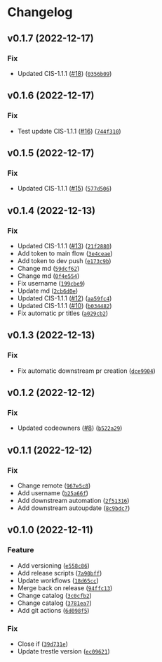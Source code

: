 # Changelog

<!--next-version-placeholder-->

## v0.1.7 (2022-12-17)
### Fix
* Updated CIS-1.1.1 ([#18](https://github.com/ComplianceAsCode/ocp-oscal-catalogs/issues/18)) ([`0356b09`](https://github.com/ComplianceAsCode/ocp-oscal-catalogs/commit/0356b097a9bc3517ea46863e84dbc9735184d8ad))

## v0.1.6 (2022-12-17)
### Fix
* Test update CIS-1.1.1 ([#16](https://github.com/ComplianceAsCode/ocp-oscal-catalogs/issues/16)) ([`744f310`](https://github.com/ComplianceAsCode/ocp-oscal-catalogs/commit/744f310a1ce18dbb72c4480838636bf6c574ac67))

## v0.1.5 (2022-12-17)
### Fix
* Updated CIS-1.1.1 ([#15](https://github.com/ComplianceAsCode/ocp-oscal-catalogs/issues/15)) ([`577d506`](https://github.com/ComplianceAsCode/ocp-oscal-catalogs/commit/577d5066e44e1d40dbee4e8f95c0dabb99ccd8d5))

## v0.1.4 (2022-12-13)
### Fix
* Updated CIS-1.1.1 ([#13](https://github.com/ComplianceAsCode/ocp-oscal-catalogs/issues/13)) ([`21f2880`](https://github.com/ComplianceAsCode/ocp-oscal-catalogs/commit/21f2880f8b94c5c131020fbfd27bcbb16dda62ac))
* Add token to main flow ([`3e4ceae`](https://github.com/ComplianceAsCode/ocp-oscal-catalogs/commit/3e4ceaef5189b63a4e356ad47fdfe826385247c5))
* Add token to dev push ([`e173c9b`](https://github.com/ComplianceAsCode/ocp-oscal-catalogs/commit/e173c9bcc2e61b9b5c186f3d77f43372e95ba6e4))
* Change md ([`59dcf62`](https://github.com/ComplianceAsCode/ocp-oscal-catalogs/commit/59dcf62f8b6e0afaf28609df3b48db7e87a4ce9b))
* Change md ([`0f4e554`](https://github.com/ComplianceAsCode/ocp-oscal-catalogs/commit/0f4e554a2813023cd280508ca232f66ba53afddc))
* Fix username ([`199cbe9`](https://github.com/ComplianceAsCode/ocp-oscal-catalogs/commit/199cbe922d019d27047d78edf403c4ce26ed52ae))
* Update md ([`2cb6d0e`](https://github.com/ComplianceAsCode/ocp-oscal-catalogs/commit/2cb6d0e3f372b84c61a207e0e003056e2d8a9c2b))
* Updated CIS-1.1.1 ([#12](https://github.com/ComplianceAsCode/ocp-oscal-catalogs/issues/12)) ([`aa59fc4`](https://github.com/ComplianceAsCode/ocp-oscal-catalogs/commit/aa59fc4b8770026701043697c64be9dbbbeafc6f))
* Updated CIS-1.1.1 ([#10](https://github.com/ComplianceAsCode/ocp-oscal-catalogs/issues/10)) ([`b034482`](https://github.com/ComplianceAsCode/ocp-oscal-catalogs/commit/b034482339981d26b49d6220120f7a446cf3e6e4))
* Fix automatic pr titles ([`a029cb2`](https://github.com/ComplianceAsCode/ocp-oscal-catalogs/commit/a029cb2d9604fef3acba37e99117aa312d36318e))

## v0.1.3 (2022-12-13)
### Fix
* Fix automatic downstream pr creation ([`dce9904`](https://github.com/ComplianceAsCode/ocp-oscal-catalogs/commit/dce990437381f16ce365fa29631fec69abc24e0c))

## v0.1.2 (2022-12-12)
### Fix
* Updated codeowners ([#8](https://github.com/ComplianceAsCode/ocp-oscal-catalogs/issues/8)) ([`b522a29`](https://github.com/ComplianceAsCode/ocp-oscal-catalogs/commit/b522a2968fc4e740b09fb66d3c8c69e4c720a4de))

## v0.1.1 (2022-12-12)
### Fix
* Change remote ([`967e5c8`](https://github.com/ComplianceAsCode/ocp-oscal-catalogs/commit/967e5c850a4d1d4037eddb681327858ec8027651))
* Add username ([`b25a66f`](https://github.com/ComplianceAsCode/ocp-oscal-catalogs/commit/b25a66fff8956245eeda53cb8d74d2d7d73436c5))
* Add downstream automation ([`2f51316`](https://github.com/ComplianceAsCode/ocp-oscal-catalogs/commit/2f51316cbdf496bdebb4e78d7d3e33621c92af76))
* Add downstream autoupdate ([`8c9bdc7`](https://github.com/ComplianceAsCode/ocp-oscal-catalogs/commit/8c9bdc7af0ad9169b5ceb2d79731a4466eed5648))

## v0.1.0 (2022-12-11)
### Feature
* Add versioning ([`e558c86`](https://github.com/ComplianceAsCode/ocp-oscal-catalogs/commit/e558c8643d56b40667220cc848ed66b2a33fc745))
* Add release scripts ([`7a90bff`](https://github.com/ComplianceAsCode/ocp-oscal-catalogs/commit/7a90bff0ec2e7e3d9f53811c766d2f272cc2346e))
* Update workflows ([`18d65cc`](https://github.com/ComplianceAsCode/ocp-oscal-catalogs/commit/18d65cc00b601c2c1ee93d03aa83e2cf2c2dde43))
* Merge back on release ([`94ffc13`](https://github.com/ComplianceAsCode/ocp-oscal-catalogs/commit/94ffc13ecb352eeb645d77b77b00d0fa27d00af8))
* Change catalog ([`3c0cfb2`](https://github.com/ComplianceAsCode/ocp-oscal-catalogs/commit/3c0cfb2c9de419e01469ab5339e1ccf9989da5f1))
* Change catalog ([`3781ea7`](https://github.com/ComplianceAsCode/ocp-oscal-catalogs/commit/3781ea79a79a8b1c1f49aa6180f9a0e0b8d87684))
* Add git actions ([`6d098f5`](https://github.com/ComplianceAsCode/ocp-oscal-catalogs/commit/6d098f565ea321e81ec8da18001212de862059fd))

### Fix
* Close if ([`39d731e`](https://github.com/ComplianceAsCode/ocp-oscal-catalogs/commit/39d731ef1e4f2d1996e0356da7306a6f7b4968a2))
* Update trestle version ([`ec09621`](https://github.com/ComplianceAsCode/ocp-oscal-catalogs/commit/ec096212ba5ab1ac55548f838eb8b85c1145be88))
